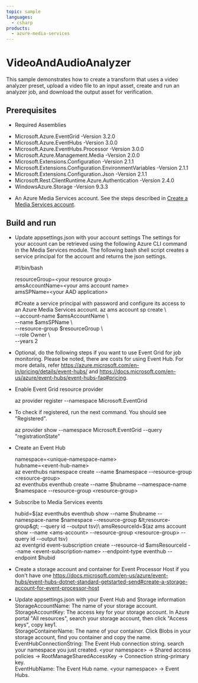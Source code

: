 ```yaml
---
topic: sample
languages:
  - csharp
products:
  - azure-media-services
---
```


# VideoAndAudioAnalyzer

This sample demonstrates how to create a transform that uses a video analyzer preset, upload a video file to an input asset, create and run an analyzer job, and download the output asset for verification.

## Prerequisites

* Required Assemblies

- Microsoft.Azure.EventGrid -Version 3.2.0
- Microsoft.Azure.EventHubs -Version 3.0.0
- Microsoft.Azure.EventHubs.Processor -Version 3.0.0
- Microsoft.Azure.Management.Media -Version 2.0.0
- Microsoft.Extensions.Configuration -Version 2.1.1
- Microsoft.Extensions.Configuration.EnvironmentVariables -Version 2.1.1
- Microsoft.Extensions.Configuration.Json -Version 2.1.1
- Microsoft.Rest.ClientRuntime.Azure.Authentication -Version 2.4.0
- WindowsAzure.Storage -Version 9.3.3

* An Azure Media Services account. See the steps described in [Create a Media Services account](https://docs.microsoft.com/azure/media-services/latest/create-account-cli-quickstart).

## Build and run

* Update appsettings.json with your account settings The settings for your account can be retrieved using the following Azure CLI command in the Media Services module. The following bash shell script creates a service principal for the account and returns the json settings.

    #!/bin/bash

    resourceGroup=&lt;your resource group&gt;\
    amsAccountName=&lt;your ams account name&gt;\
    amsSPName=&lt;your AAD application&gt;

    #Create a service principal with password and configure its access to an Azure Media Services account.
    az ams account sp create \\\
    --account-name $amsAccountName \\\
    --name $amsSPName \\\
    --resource-group $resourceGroup \\\
    --role Owner \\\
    --years 2

* Optional, do the following steps if you want to use Event Grid for job monitoring. Please be noted, there are costs for using Event Hub. For more details, refer https://azure.microsoft.com/en-in/pricing/details/event-hubs/ and https://docs.microsoft.com/en-us/azure/event-hubs/event-hubs-faq#pricing.

- Enable Event Grid resource provider

  az provider register --namespace Microsoft.EventGrid

- To check if registered, run the next command. You should see "Registered".

  az provider show --namespace Microsoft.EventGrid --query "registrationState"

- Create an Event Hub

  namespace=&lt;unique-namespace-name&gt;\
  hubname=&lt;event-hub-name&gt;\
  az eventhubs namespace create --name $namespace --resource-group &lt;resource-group&gt;\
  az eventhubs eventhub create --name $hubname --namespace-name $namespace --resource-group &lt;resource-group&gt;

- Subscribe to Media Services events

  hubid=$(az eventhubs eventhub show --name $hubname --namespace-name $namespace --resource-group &lt;resource-group&gt; --query id --output tsv)\
  amsResourceId=$(az ams account show --name &lt;ams-account&gt; --resource-group &lt;resource-group&gt; --query id --output tsv)\
  az eventgrid event-subscription create --resource-id $amsResourceId --name &lt;event-subscription-name&gt; --endpoint-type eventhub --endpoint $hubid

- Create a storage account and container for Event Processor Host if you don't have one
  https://docs.microsoft.com/en-us/azure/event-hubs/event-hubs-dotnet-standard-getstarted-send#create-a-storage-account-for-event-processor-host

- Update appsettings.json with your Event Hub and Storage information
  StorageAccountName: The name of your storage account.\
  StorageAccountKey: The access key for your storage account. In Azure portal "All resources", search your storage account, then click "Access keys", copy key1.\
  StorageContainerName: The name of your container. Click Blobs in your storage account, find you container and copy the name.\
  EventHubConnectionString: The Event Hub connection string. search your namespace you just created. &lt;your namespace&gt; -&gt; Shared access policies -&gt; RootManageSharedAccessKey -&gt; Connection string-primary key.\
  EventHubName: The Event Hub name.  &lt;your namespace&gt; -&gt; Event Hubs.
